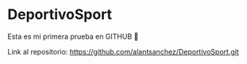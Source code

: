 # DeportivoSport
Esta es mi primera prueba en GITHUB 🙏

Link al repositorio: https://github.com/alantsanchez/DeportivoSport.git
